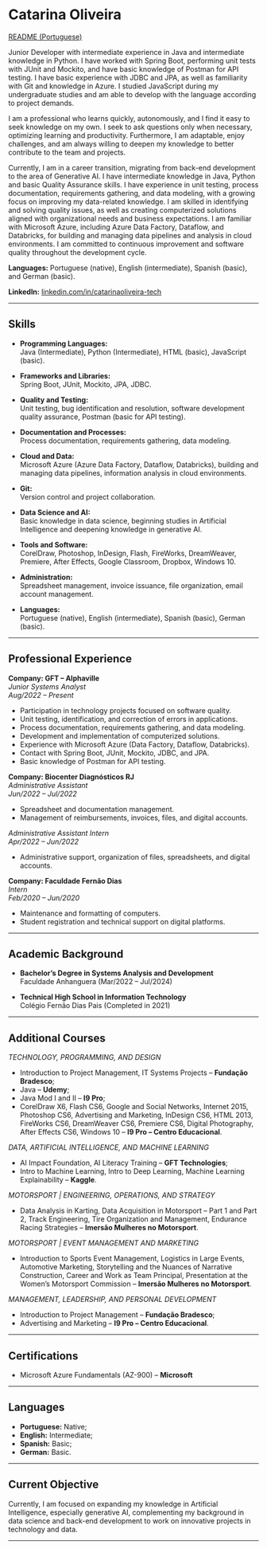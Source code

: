 # Catarina Oliveira

[README (Portuguese)](https://github.com/oliveiracatarina/oliveiracatarina/blob/3562f84272dcb6951dae37ef27ecee20e0109787/README.md)

Junior Developer with intermediate experience in Java and intermediate knowledge in Python. I have worked with Spring Boot, performing unit tests with JUnit and Mockito, and have basic knowledge of Postman for API testing. I have basic experience with JDBC and JPA, as well as familiarity with Git and knowledge in Azure. I studied JavaScript during my undergraduate studies and am able to develop with the language according to project demands.

I am a professional who learns quickly, autonomously, and I find it easy to seek knowledge on my own. I seek to ask questions only when necessary, optimizing learning and productivity. Furthermore, I am adaptable, enjoy challenges, and am always willing to deepen my knowledge to better contribute to the team and projects.

Currently, I am in a career transition, migrating from back-end development to the area of Generative AI. I have intermediate knowledge in Java, Python and basic Quality Assurance skills. I have experience in unit testing, process documentation, requirements gathering, and data modeling, with a growing focus on improving my data-related knowledge. I am skilled in identifying and solving quality issues, as well as creating computerized solutions aligned with organizational needs and business expectations. I am familiar with Microsoft Azure, including Azure Data Factory, Dataflow, and Databricks, for building and managing data pipelines and analysis in cloud environments. I am committed to continuous improvement and software quality throughout the development cycle.

**Languages:** Portuguese (native), English (intermediate), Spanish (basic), and German (basic).  

**LinkedIn:** [linkedin.com/in/catarinaoliveira-tech](https://www.linkedin.com/in/catarinaoliveira-tech)

---

## Skills

- **Programming Languages:**  
  Java (Intermediate), Python (Intermediate), HTML (basic), JavaScript (basic).

- **Frameworks and Libraries:**  
  Spring Boot, JUnit, Mockito, JPA, JDBC.

- **Quality and Testing:**  
  Unit testing, bug identification and resolution, software development quality assurance, Postman (basic for API testing).

- **Documentation and Processes:**  
  Process documentation, requirements gathering, data modeling.

- **Cloud and Data:**  
  Microsoft Azure (Azure Data Factory, Dataflow, Databricks), building and managing data pipelines, information analysis in cloud environments.

- **Git:**  
  Version control and project collaboration.

- **Data Science and AI:**  
  Basic knowledge in data science, beginning studies in Artificial Intelligence and deepening knowledge in generative AI.

- **Tools and Software:**  
  CorelDraw, Photoshop, InDesign, Flash, FireWorks, DreamWeaver, Premiere, After Effects, Google Classroom, Dropbox, Windows 10.

- **Administration:**  
  Spreadsheet management, invoice issuance, file organization, email account management.

- **Languages:**  
  Portuguese (native), English (intermediate), Spanish (basic), German (basic).

---

## Professional Experience

**Company: GFT – Alphaville**  
*Junior Systems Analyst*  
_Aug/2022 – Present_  
- Participation in technology projects focused on software quality.  
- Unit testing, identification, and correction of errors in applications.  
- Process documentation, requirements gathering, and data modeling.  
- Development and implementation of computerized solutions.  
- Experience with Microsoft Azure (Data Factory, Dataflow, Databricks).
- Contact with Spring Boot, JUnit, Mockito, JDBC, and JPA.
- Basic knowledge of Postman for API testing.

**Company: Biocenter Diagnósticos RJ**  
*Administrative Assistant*  
_Jun/2022 – Jul/2022_  
- Spreadsheet and documentation management.  
- Management of reimbursements, invoices, files, and digital accounts.

*Administrative Assistant Intern*  
_Apr/2022 – Jun/2022_  
- Administrative support, organization of files, spreadsheets, and digital accounts.

**Company: Faculdade Fernão Dias**  
*Intern*  
_Feb/2020 – Jun/2020_  
- Maintenance and formatting of computers.  
- Student registration and technical support on digital platforms.

---

## Academic Background

- **Bachelor’s Degree in Systems Analysis and Development**  
  Faculdade Anhanguera (Mar/2022 – Jul/2024)

- **Technical High School in Information Technology**  
  Colégio Fernão Dias Pais (Completed in 2021)

---

## Additional Courses
*TECHNOLOGY, PROGRAMMING, AND DESIGN*
- Introduction to Project Management, IT Systems Projects – **Fundação Bradesco**;  
- Java – **Udemy**; 
- Java Mod I and II – **I9 Pro**;  
- CorelDraw X6, Flash CS6, Google and Social Networks, Internet 2015, Photoshop CS6, Advertising and Marketing, InDesign CS6, HTML 2013, FireWorks CS6, DreamWeaver CS6, Premiere CS6, Digital Photography, After Effects CS6, Windows 10 – **I9 Pro – Centro Educacional**.

*DATA, ARTIFICIAL INTELLIGENCE, AND MACHINE LEARNING*
- AI Impact Foundation, AI Literacy Training – **GFT Technologies**;
- Intro to Machine Learning, Intro to Deep Learning, Machine Learning Explainability – **Kaggle**.

*MOTORSPORT | ENGINEERING, OPERATIONS, AND STRATEGY*
- Data Analysis in Karting, Data Acquisition in Motorsport – Part 1 and Part 2, Track Engineering, Tire Organization and Management, Endurance Racing Strategies – **Imersão Mulheres no Motorsport**.

*MOTORSPORT | EVENT MANAGEMENT AND MARKETING*
- Introduction to Sports Event Management, Logistics in Large Events, Automotive Marketing, Storytelling and the Nuances of Narrative Construction, Career and Work as Team Principal, Presentation at the Women’s Motorsport Commission – **Imersão Mulheres no Motorsport**.

*MANAGEMENT, LEADERSHIP, AND PERSONAL DEVELOPMENT*
- Introduction to Project Management – **Fundação Bradesco**;
- Advertising and Marketing – **I9 Pro – Centro Educacional**.

---

## Certifications

- Microsoft Azure Fundamentals (AZ-900) – **Microsoft**

---

## Languages

- **Portuguese:** Native;  
- **English:** Intermediate;  
- **Spanish:** Basic;
- **German:** Basic.

---

## Current Objective

Currently, I am focused on expanding my knowledge in Artificial Intelligence, especially generative AI, complementing my background in data science and back-end development to work on innovative projects in technology and data.

---
